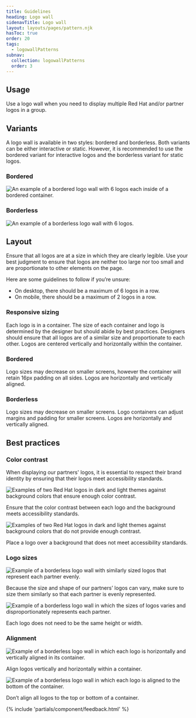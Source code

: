 ```yaml
---
title: Guidelines
heading: Logo wall
sidenavTitle: Logo wall
layout: layouts/pages/pattern.njk
hasToc: true
order: 20
tags:
  - logowallPatterns
subnav:
  collection: logowallPatterns
  order: 3
---
```


<script type="module" src="/assets/javascript/elements/uxdot-best-practice.js"></script>

## Usage

Use a logo wall when you need to display multiple Red Hat and/or partner logos in a group. 

## Variants

A logo wall is available in two styles: bordered and borderless. Both variants can be either interactive or static. However, it is recommended to use the bordered variant for interactive logos and the borderless variant for static logos.

### Bordered

<uxdot-example>
  <img src="../guidelines-variants-bordered.png"
       alt="An example of a bordered logo wall with 6 logos each inside of a bordered container.">
</uxdot-example>

### Borderless

<uxdot-example>
  <img src="../guidelines-variants-borderless.png"
       alt="An example of a borderless logo wall with 6 logos.">
</uxdot-example>

## Layout

Ensure that all logos are at a size in which they are clearly legible. Use your best judgment to ensure that logos are neither too large nor too small and are proportionate to other elements on the page.

Here are some guidelines to follow if you’re unsure:
 - On desktop, there should be a maximum of 6 logos in a row.
 - On mobile, there should be a maximum of 2 logos in a row.

### Responsive sizing

Each logo is in a container. The size of each container and logo is determined by the designer but should abide by best practices. Designers should ensure that all logos are of a similar size and proportionate to each other. Logos are centered vertically and horizontally within the container.

### Bordered
Logo sizes may decrease on smaller screens, however the container will retain 16px padding on all sides. Logos are horizontally and vertically aligned.

### Borderless
Logo sizes may decrease on smaller screens. Logo containers can adjust margins and padding for smaller screens. Logos are horizontally and vertically aligned.

## Best practices

### Color contrast

When displaying our partners' logos, it is essential to respect their brand identity by ensuring that their logos meet accessibility standards.

<div class="grid sm-two-columns">
  <uxdot-best-practice do>
    <uxdot-example slot="image" alignment="left">
      <img src="../guidelines-bestpractices-contrast-do.svg"
           alt="Examples of two Red Hat logos in dark and light themes against background colors that ensure enough color contrast.">
    </uxdot-example>
    <p>Ensure that the color contrast between each logo and the background meets accessibility standards.</p>
  </uxdot-best-practice>

  <uxdot-best-practice dont>
    <uxdot-example slot="image" alignment="left">
      <img src="../guidelines-bestpractices-contrast-dont.svg"
           alt="Examples of two Red Hat logos in dark and light themes against background colors that do not provide enough contrast.">
    </uxdot-example>
    <p>Place a logo over a background that does not meet accessibility standards.</p>
  </uxdot-best-practice>
</div>

### Logo sizes

<div class="grid sm-two-columns">
  <uxdot-best-practice do>
    <uxdot-example slot="image" alignment="left">
      <img src="../guidelines-bestpractices-sizing-do.png"
           alt="Example of a borderless logo wall with similarly sized logos that represent each partner evenly.">
    </uxdot-example>
    <p>Because the size and shape of our partners’ logos can vary, make sure to size them similarly so that each partner is evenly represented.</p>  
  </uxdot-best-practice>

  <uxdot-best-practice dont>
    <uxdot-example slot="image" alignment="left">
      <img src="../guidelines-bestpractices-sizing-dont.png"
           alt="Example of a borderless logo wall in which the sizes of logos varies and disproportionately represents each partner.">
    </uxdot-example>
    <p>Each logo does not need to be the same height or width.</p>
  </uxdot-best-practice>
</div>

### Alignment

<div class="grid sm-two-columns">
  <uxdot-best-practice do>
    <uxdot-example slot="image" alignment="left">
      <img src="../guidelines-bestpractices-align-do.png"
           alt="Example of a borderless logo wall in which each logo is horizontally and vertically aligned in its container.">
    </uxdot-example>
    <p>Align logos vertically and horizontally within a container.</p>
  </uxdot-best-practice>

  <uxdot-best-practice dont>
    <uxdot-example slot="image" alignment="left">
      <img src="../guidelines-bestpractices-align-dont.png"
           alt="Example of a borderless logo wall in which each logo is aligned to the bottom of the container.">
    </uxdot-example>
    <p>Don’t align all logos to the top or bottom of a container.</p>
  </uxdot-best-practice>
</div>

{% include 'partials/component/feedback.html' %}
